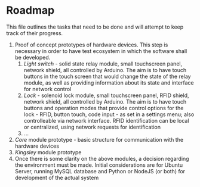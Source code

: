 # Roadmap

This file outlines the tasks that need to be done and will attempt to keep track of their progress.

1. Proof of concept prototypes of hardware devices. This step is necessary in order to have test ecosystem in which the software shall be developed. 
    1. _Light switch_ - solid state relay module, small touchscreen panel, network shield, all controlled by Arduino. The aim is to have touch buttons in the touch screen that would change the state of the relay module, as well as providing information about its state and interface for network control
    2. _Lock_ - solenoid lock module, small touchscreen panel, RFID shield, network shield, all controlled by Arduino. The aim is to have touch buttons and operation modes that provide control options for the lock - RFID, button touch, code input - as set in a settings menu; also controlleable via network interface. RFID identification can be local or centralized, using network requests for identification
    3. ...
2. _Core_ module prototype - basic structure for communication with the hardware devices
3. _Kingsley_ module prototype
4. Once there is some clarity on the above modules, a decision regarding the environment must be made. Initial considerations are for Ubuntu Server, running MySQL database and Python or NodeJS (or both) for development of the actual system
